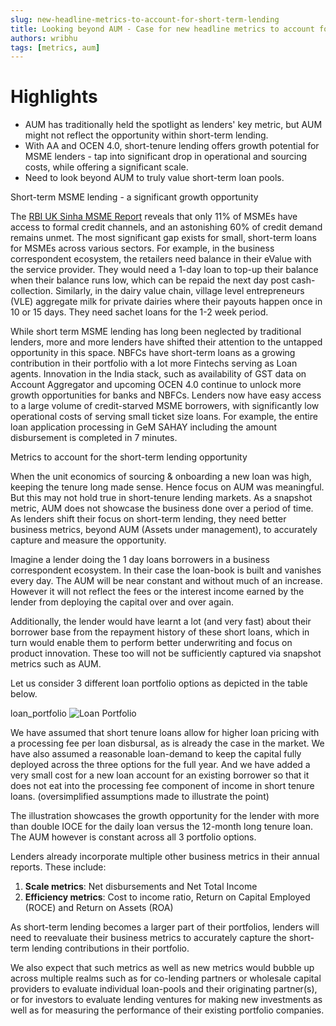 ```yaml
---
slug: new-headline-metrics-to-account-for-short-term-lending
title: Looking beyond AUM - Case for new headline metrics to account for short-term lending
authors: wribhu
tags: [metrics, aum]
---
```


# Highlights

* AUM has traditionally held the spotlight as lenders' key metric, but AUM might not reflect the opportunity within short-term lending. 
* With AA and OCEN 4.0, short-tenure lending offers growth potential for MSME lenders - tap into significant drop in operational and sourcing costs, while offering a significant scale. 
* Need to look beyond AUM to truly value short-term loan pools.

<!--truncate-->


Short-term MSME lending - a significant growth opportunity

The [RBI UK Sinha MSME Report](https://www.rbi.org.in/Scripts/BS_PressReleaseDisplay.aspx?prid=47331) reveals that only 11% of MSMEs have access to formal credit channels, and an astonishing 60% of credit demand remains unmet. The most significant gap exists for small, short-term loans for MSMEs across various sectors. For example, in the business correspondent ecosystem, the retailers need balance in their eValue with the service provider. They would need a 1-day loan to top-up their balance when their balance runs low, which can be repaid the next day post cash-collection. Similarly, in the dairy value chain, village level entrepreneurs (VLE) aggregate milk for private dairies where their payouts happen once in 10 or 15 days. They need sachet loans for the 1-2 week period. 

While short term MSME lending has long been neglected by traditional lenders, more and more lenders have shifted their attention to the untapped opportunity in this space. NBFCs have short-term loans as a growing contribution in their portfolio with a lot more Fintechs serving as Loan agents. Innovation in the India stack, such as availability of GST data on Account Aggregator and upcoming OCEN 4.0 continue to unlock more growth opportunities for banks and NBFCs. Lenders now have easy access to a large volume of credit-starved MSME borrowers, with significantly low operational costs of serving small ticket size loans. For example, the entire loan application processing in GeM SAHAY including the amount disbursement is completed in 7 minutes. 

Metrics to account for the short-term lending opportunity

When the unit economics of sourcing & onboarding a new loan was high, keeping the tenure long made sense. Hence focus on AUM was meaningful. But this may not hold true in short-tenure lending markets. As a snapshot metric, AUM does not showcase the business done over a period of time. As lenders shift their focus on short-term lending, they need better business metrics, beyond AUM (Assets under management), to accurately capture and measure the opportunity. 

Imagine a lender doing the 1 day loans borrowers in a business correspondent ecosystem. In their case the loan-book is built and vanishes every day. The AUM will be near constant and without much of an increase. However it will not reflect the fees or the interest income earned by the lender from deploying the capital over and over again. 

Additionally, the lender would have learnt a lot (and very fast) about their borrower base from the repayment history of these short loans, which in turn would enable them to perform better underwriting and focus on product innovation. These too will not be sufficiently captured via snapshot metrics such as AUM. 

Let us consider 3 different loan portfolio options as depicted in the table below. 

loan_portfolio
![Loan Portfolio](./loan_portfolio.png)

We have assumed that short tenure loans allow for higher loan pricing with a processing fee per loan disbursal, as is already the case in the market. We have also assumed a reasonable loan-demand to keep the capital fully deployed across the three options for the full year. And we have added a very small cost for a new loan account for an existing borrower so that it does not eat into the processing fee component of income in short tenure loans.  (oversimplified assumptions made to illustrate the point)

The illustration showcases the growth opportunity for the lender with more than double IOCE for the daily loan versus the 12-month long tenure loan. The AUM however is constant across all 3 portfolio options.

Lenders already incorporate multiple other business metrics in their annual reports. These  include:
1. **Scale metrics**: Net disbursements and Net Total Income 
2. **Efficiency metrics**: Cost to income ratio, Return on Capital Employed (ROCE) and Return on Assets (ROA)

As short-term lending becomes a larger part of their portfolios, lenders will need to reevaluate their business metrics to accurately capture the short-term lending contributions in their portfolio. 

We also expect that such metrics as well as new metrics would bubble up across multiple realms such as for co-lending partners or wholesale capital providers to evaluate individual loan-pools and their originating partner(s), or for investors to evaluate lending ventures for making new investments as well as for measuring the performance of their existing portfolio companies. 

